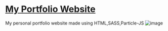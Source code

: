 # <a href="https://people.umass.edu/avsingh" target="_blank">My Portfolio Website</a>
My personal portfolio website made using HTML,SASS,Particle-JS
![image](https://github.com/user-attachments/assets/19476df4-66f4-43da-925b-4341d2f119b9)


